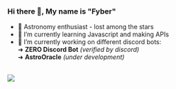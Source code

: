

### Hi there 👋, My name is "Fyber"
- 🚀 Astronomy enthusiast - lost among the stars 
- 🌱 I’m currently learning Javascript and making APIs
- 🔭 I’m currently working on different discord bots: <br>
   ➜ **ZERO Discord Bot** *(verified by discord)* <br>
   ➜ **AstroOracle** *(under development)*
<br>
<img src="https://github-readme-stats.vercel.app/api?username=astrofyber&&show_icons=true&title_color=ffffff&icon_color=bb2acf&text_color=daf7dc&bg_color=151515">
